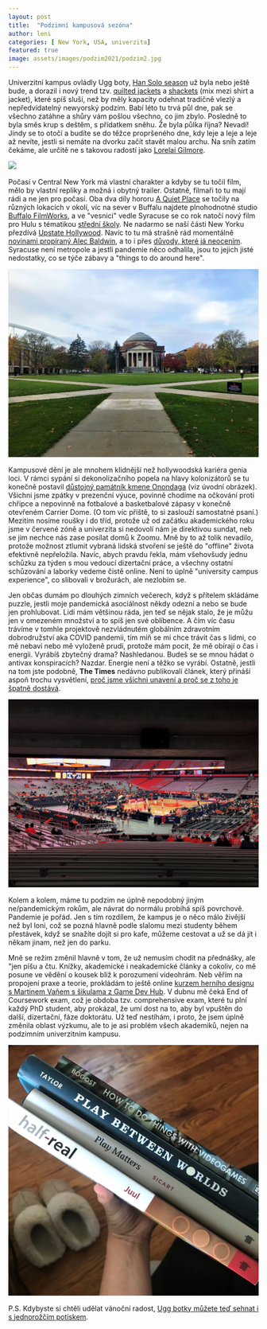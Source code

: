 ```yaml
---
layout: post
title:  "Podzimní kampusová sezóna"
author: leni
categories: [ New York, USA, univerzita]
featured: true
image: assets/images/podzim2021/podzim2.jpg
---
```


Univerzitní kampus ovládly Ugg boty, <a href="https://www.memesmonkey.com/topic/han+solo+season">Han Solo season</a> už byla nebo ještě bude, a dorazil i nový trend tzv. <a href="https://www.amazon.com/QUILTED-FRONT-JACKET-Medium-MAUVE/dp/B09HY92MDM/ref=sr_1_4_sspa?keywords=quilted+jacket&qid=1636813532&sr=8-4-spons&psc=1&spLa=ZW5jcnlwdGVkUXVhbGlmaWVyPUFGTE9HTVAzRjlFVVEmZW5jcnlwdGVkSWQ9QTAxODA5MzIzNVNMTVBQU0gySVNUJmVuY3J5cHRlZEFkSWQ9QTAyOTU2MTcxUDNDNk9NWTdKUFNSJndpZGdldE5hbWU9c3BfYXRmJmFjdGlvbj1jbGlja1JlZGlyZWN0JmRvTm90TG9nQ2xpY2s9dHJ1ZQ==">quilted jackets</a> a <a href="https://www.amazon.com/dp/B09GK4527G/ref=sspa_dk_detail_1?psc=1&pd_rd_i=B09GK4527G&pd_rd_w=2b5jr&pf_rd_p=887084a2-5c34-4113-a4f8-b7947847c308&pd_rd_wg=a1AWm&pf_rd_r=ZZTB2037JYGSM7ME6V3B&pd_rd_r=9f1c83f9-5f1b-4b4e-ace2-1d1158b868ed&smid=ANDGJ6ZM9IUX2&spLa=ZW5jcnlwdGVkUXVhbGlmaWVyPUEzVFFUMTcxUTNZT0VSJmVuY3J5cHRlZElkPUEwODcxNzQzM1BJVTBYU0syWVlSMyZlbmNyeXB0ZWRBZElkPUEwNjAxOTcxQjI1RkVEU1VQUzBRJndpZGdldE5hbWU9c3BfZGV0YWlsJmFjdGlvbj1jbGlja1JlZGlyZWN0JmRvTm90TG9nQ2xpY2s9dHJ1ZQ==">shackets</a> (mix mezi shirt a jacket), které spíš sluší, než by měly kapacity odehnat tradičně vlezlý a nepředvídatelný newyorský podzim. Babí léto tu trvá půl dne, pak se všechno zatáhne a shůry vám pošlou všechno, co jim zbylo. Posledně to byla směs krup s deštěm, s přídatkem sněhu. Že byla půlka října? Nevadí! Jindy se to otočí a budíte se do těžce propršeného dne, kdy leje a leje a leje až nevíte, jestli si nemáte na dvorku začít stavět malou archu. Na sníh zatím čekáme, ale určitě ne s takovou radostí jako <a href="https://www.youtube.com/watch?v=MuS5IrQPqFg">Lorelai Gilmore</a>.

<img src="/assets/images/podzim2021/podzim1.jpg">

Počasí v Central New York má vlastní charakter a kdyby se tu točil film, mělo by vlastní repliky a možná i obytný trailer. Ostatně, filmaři to tu mají rádi a ne jen pro počasí. Oba dva díly hororu <a href="https://www.imdb.com/title/tt6644200/">A Quiet Place</a> se točily na různých lokacích v okolí, víc na sever v Buffalu najdete plnohodnotné studio <a href="https://www.buffalofilmworks.com/">Buffalo FilmWorks</a>, a ve "vesnici" vedle Syracuse se co rok natočí nový film pro Hulu s tématikou <a href="https://americanhigh.com/">střední školy</a>. Ne nadarmo se naší části New Yorku přezdívá <a href="https://www.newyorkupstate.com/road-trips/2016/01/upstate_hollywood_movies_filmed_throughout_new_york_state.html">Upstate Hollywood</a>. Navíc to tu má strašně rád momentálně <a href="https://www.cnn.com/2021/11/10/entertainment/rust-film-crew-member-files-lawsuit/index.html">novinami propíraný Alec Baldwin</a>, a to i přes <a href="https://www.syracuse.com/celebrity-news/2021/02/i-love-syracuse-alec-baldwin-says-hes-thought-about-moving-to-cny-video.html">důvody, které já neocením</a>. Syracuse není metropole a jestli pandemie něco odhalila, jsou to jejich jisté nedostatky, co se týče zábavy a "things to do around here". 

<img src="/assets/images/podzim2021/podzim7.jpg">

Kampusové dění je ale mnohem klidnější než hollywoodská kariéra genia loci. V rámci sypání si dekonolizačního popela na hlavy kolonizátorů se tu konečně postavil <a href="https://news.syr.edu/blog/2021/10/14/first-phase-complete-of-new-onondaga-art-installation-on-the-quad/">důstojný památník kmene Onondaga</a> (viz úvodní obrázek). Všichni jsme zpátky v prezenční výuce, povinně chodíme na očkování proti chřipce a nepovinně na fotbalové a basketbalové zápasy v konečně otevřeném Carrier Dome. (O tom víc příště, to si zaslouží samostatné psaní.) Mezitím nosíme roušky i do tříd, protože už od začátku akademického roku jsme v červené zóně a univerzita si nedovolí nám je direktivou sundat, neb se jim nechce nás zase posílat domů k Zoomu. Mně by to až tolik nevadilo, protože možnost ztlumit vybraná lidská stvoření se ještě do "offline" života efektivně nepřeložila. Navíc, abych pravdu řekla, mám všehovšudy jednu schůzku za týden s mou vedoucí dizertační práce, a všechny ostatní schůzování a laborky vedeme čistě online. Není to úplně "university campus experience", co slibovali v brožurách, ale nezlobím se.

Jen občas dumám po dlouhých zimních večerech, když s přítelem skládáme puzzle, jestli moje pandemická asociálnost někdy odezní a nebo se bude jen prohlubovat. Lidi mám většinou ráda, jen teď se nějak stalo, že je můžu jen v omezeném množství a to spíš jen své oblíbence. A čím víc času trávíme v tomhle projektově nezvládnutém globálním zdravotním dobrodružství aka COVID pandemii, tím míň se mi chce trávit čas s lidmi, co mě nebaví nebo mě vyloženě prudí, protože mám pocit, že mě obírají o čas i energii. Vyrábíš zbytečný drama? Nashledanou. Budeš se se mnou hádat o antivax konspiracích? Nazdar. Energie není a těžko se vyrábí. Ostatně, jestli na tom jste podobně, **The Times** nedávno publikovali článek, který přináší aspoň trochu vysvětlení, <a href="https://time.com/6099133/why-you-feel-tired-all-the-time/">proč jsme všichni unavení a proč se z toho je špatně dostává</a>.

<img src="/assets/images/podzim2021/podzim5.jpg">

Kolem a kolem, máme tu podzim ne úplně nepodobný jiným ne/pandemickým rokům, ale návrat do normálu probíhá spíš povrchově. Pandemie je pořád. Jen s tím rozdílem, že kampus je o něco málo živější než byl loni, což se pozná hlavně podle slalomu mezi studenty během přestávek, když se snažíte dojít si pro kafe, můžeme cestovat a už se dá jít i někam jinam, než jen do parku.

Mně se režim změnil hlavně v tom, že už nemusím chodit na přednášky, ale "jen píšu a čtu. Knížky, akademické i neakademické články a cokoliv, co mě posune ve vědění o kousek blíž k porozumení videohrám. Neb věřím na propojení praxe a teorie, prokládám to ještě online <a href="https://www.gamedevhub.cz/">kurzem herního designu s Martinem Vaňem s šikulama z Game Dev Hub</a>. V dubnu mě čeká End of Coursework exam, což je obdoba tzv. comprehensive exam, které tu plní každý PhD student, aby prokázal, že umí dost na to, aby byl vpuštěn do další, dizertační, fáze doktorátu. Už teď nestíhám, i proto, že jsem úplně změnila oblast výzkumu, ale to je asi problém všech akademiků, nejen na podzimním univerzitním kampusu.

<img src="/assets/images/podzim2021/podzim3.jpg">

 P.S. Kdybyste si chtěli udělat vánoční radost, <a href="https://theoodie.com/products/the-oodie-original-slipper-boots-unicorn">Ugg botky můžete teď sehnat i s jednorožčím potiskem</a>.
